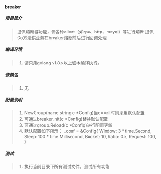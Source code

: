 #### breaker

##### 项目简介
> 提供熔断器功能，供各种client（如rpc、http、msyql）等进行熔断
> 提供Go方法供业务在breaker熔断前后进行回调处理

##### 编译环境
> 1. 请只用golang v1.8.x以上版本编译执行。

##### 依赖包
> 1. 无

##### 配置说明
> 1. NewGroup(name string,c *Config)当c==nil时则采用默认配置
> 2. 可通过breaker.Init(c *Config)替换默认配置
> 3. 可通过group.Reload(c *Config)进行配置更新
> 4. 默认配置如下所示：
    _conf = &Config{
            Window:  3 * time.Second,
            Sleep:   100 * time.Millisecond,
            Bucket:  10,
            Ratio:   0.5,
            Request: 100,
    }

##### 测试
> 1. 执行当前目录下所有测试文件，测试所有功能
